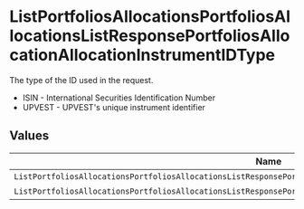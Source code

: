 # ListPortfoliosAllocationsPortfoliosAllocationsListResponsePortfoliosAllocationAllocationInstrumentIDType

The type of the ID used in the request.
* ISIN - International Securities Identification Number
* UPVEST - UPVEST's unique instrument identifier


## Values

| Name                                                                                                             | Value                                                                                                            |
| ---------------------------------------------------------------------------------------------------------------- | ---------------------------------------------------------------------------------------------------------------- |
| `ListPortfoliosAllocationsPortfoliosAllocationsListResponsePortfoliosAllocationAllocationInstrumentIDTypeIsin`   | ISIN                                                                                                             |
| `ListPortfoliosAllocationsPortfoliosAllocationsListResponsePortfoliosAllocationAllocationInstrumentIDTypeUpvest` | UPVEST                                                                                                           |